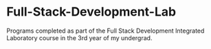 # Full-Stack-Development-Lab
Programs completed as part of the Full Stack Development Integrated Laboratory course in the 3rd year of my undergrad.
